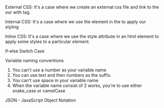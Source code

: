 External CSS: It's a case where we create an external css file and link to the our <html><head> with <link> tag.

Internal CSS: It's a case where we use the <style></style> element in the <html><head> to apply our styling

Inline CSS: It's a case where we use the style attribute in an html element to apply some styles to a particular element.



<!-- JAVASCRIPT CONDITIONAL STATEMENTS -->

If-else
Switch Case

Variable naming conventions
1) You can't use a number as your variable name
2) You can use text and then numbers as the suffix.
3) You can't use space in your variable name
4) When the variable name consist of 2 works, you're to use either snake_case or camelCase


<!-- JSON -->

JSON - JavaScript Object Notation